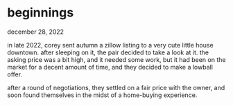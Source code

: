 # beginnings

december 28, 2022

in late 2022, corey sent autumn a zillow listing to a very cute little house downtown. after sleeping on it, the pair decided to take a look at it. the asking price was a bit high, and it needed some work, but it had been on the market for a decent amount of time, and they decided to make a lowball offer.

after a round of negotiations, they settled on a fair price with the owner, and soon found themselves in the midst of a home-buying experience.